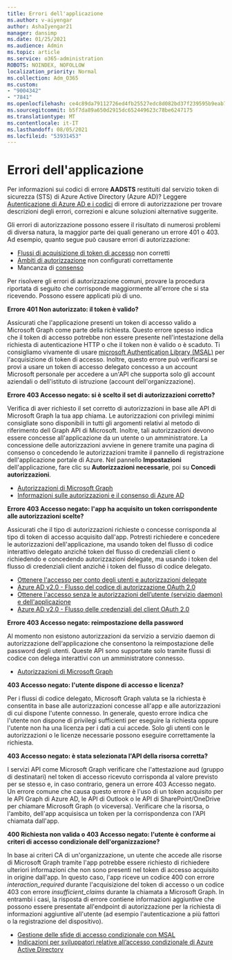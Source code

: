 ```yaml
---
title: Errori dell'applicazione
ms.author: v-aiyengar
author: AshaIyengar21
manager: dansimp
ms.date: 01/25/2021
ms.audience: Admin
ms.topic: article
ms.service: o365-administration
ROBOTS: NOINDEX, NOFOLLOW
localization_priority: Normal
ms.collection: Adm_O365
ms.custom:
- "9004342"
- "7841"
ms.openlocfilehash: ce4c89da79112726ed4fb25527edc8d082bd37f239595b9eab7279abeeecfd7e
ms.sourcegitcommit: b5f7da89a650d2915dc652449623c78be6247175
ms.translationtype: MT
ms.contentlocale: it-IT
ms.lasthandoff: 08/05/2021
ms.locfileid: "53931453"
---
```

# <a name="application-errors"></a>Errori dell'applicazione

Per informazioni sui codici di errore **AADSTS** restituiti dal servizio token di sicurezza (STS) di Azure Active Directory (Azure AD)? Leggere [Autenticazione di Azure AD e i codici](https://docs.microsoft.com/azure/active-directory/develop/reference-aadsts-error-codes) di errore di autorizzazione per trovare descrizioni degli errori, correzioni e alcune soluzioni alternative suggerite.

Gli errori di autorizzazione possono essere il risultato di numerosi problemi di diversa natura, la maggior parte dei quali generano un errore 401 o 403. Ad esempio, quanto segue può causare errori di autorizzazione:

- [Flussi di acquisizione di token di accesso](https://docs.microsoft.com/azure/active-directory/develop/reference-aadsts-error-codes) non corretti 
- [Ambiti di autorizzazione](https://docs.microsoft.com/azure/active-directory/develop/active-directory-v2-scopes) non configurati correttamente 
- Mancanza di [consenso](https://docs.microsoft.com/azure/active-directory/develop/active-directory-devhowto-multi-tenant-overview#understanding-user-and-admin-consent)

Per risolvere gli errori di autorizzazione comuni, provare la procedura riportata di seguito che corrisponde maggiormente all'errore che si sta ricevendo. Possono essere applicati più di uno.

**Errore 401 Non autorizzato: il token è valido?**

Assicurati che l'applicazione presenti un token di accesso valido a Microsoft Graph come parte della richiesta. Questo errore spesso indica che il token di accesso potrebbe non essere presente nell'intestazione della richiesta di autenticazione HTTP o che il token non è valido o è scaduto. Ti consigliamo vivamente di usare [microsoft Authentication Library (MSAL)](https://docs.microsoft.com/azure/active-directory/develop/msal-overview) per l'acquisizione di token di accesso. Inoltre, questo errore può verificarsi se provi a usare un token di accesso delegato concesso a un account Microsoft personale per accedere a un'API che supporta solo gli account aziendali o dell'istituto di istruzione (account dell'organizzazione).

**Errore 403 Accesso negato: si è scelto il set di autorizzazioni corretto?**

Verifica di aver richiesto il set corretto di autorizzazioni in base alle API di Microsoft Graph la tua app chiama. Le autorizzazioni con privilegi minimi consigliate sono disponibili in tutti gli argomenti relativi al metodo di riferimento dell Graph API di Microsoft. Inoltre, tali autorizzazioni devono essere concesse all'applicazione da un utente o un amministratore. La concessione delle autorizzazioni avviene in genere tramite una pagina di consenso o concedendo le autorizzazioni tramite il pannello di registrazione dell'applicazione portale di Azure. Nel pannello **Impostazioni** dell'applicazione, fare clic su **Autorizzazioni necessarie**, poi su **Concedi autorizzazioni**.

- [Autorizzazioni di Microsoft Graph](https://docs.microsoft.com/graph/permissions-reference) 
- [Informazioni sulle autorizzazioni e il consenso di Azure AD](https://docs.microsoft.com/azure/active-directory/develop/v2-permissions-and-consent) 

**Errore 403 Accesso negato: l'app ha acquisito un token corrispondente alle autorizzazioni scelte?**

Assicurati che il tipo di autorizzazioni richieste o concesse corrisponda al tipo di token di accesso acquisito dall'app. Potresti richiedere e concedere le autorizzazioni dell'applicazione, ma usando token del flusso di codice interattivo delegato anziché token del flusso di credenziali client o richiedendo e concedendo autorizzazioni delegate, ma usando i token del flusso di credenziali client anziché i token del flusso di codice delegato.

- [Ottenere l'accesso per conto degli utenti e autorizzazioni delegate](https://docs.microsoft.com/graph/auth_v2_user) 
- [Azure AD v2.0 - Flusso del codice di autorizzazione OAuth 2.0](https://docs.microsoft.com/azure/active-directory/develop/v2-oauth2-auth-code-flow) 
- [Ottenere l'accesso senza le autorizzazioni dell’utente (servizio daemon) e dell'applicazione](https://docs.microsoft.com/graph/auth_v2_service) 
- [Azure AD v2.0 - Flusso delle credenziali del client OAuth 2.0](https://docs.microsoft.com/azure/active-directory/develop/v2-oauth2-client-creds-grant-flow) 

**Errore 403 Accesso negato: reimpostazione della password**

Al momento non esistono autorizzazioni da servizio a servizio daemon di autorizzazione dell‘applicazione che consentono la reimpostazione delle password degli utenti. Queste API sono supportate solo tramite flussi di codice con delega interattivi con un amministratore connesso.

- [Autorizzazioni di Microsoft Graph](https://docs.microsoft.com/graph/permissions-reference)

**403 Accesso negato: l'utente dispone di accesso e licenza?**

Per i flussi di codice delegato, Microsoft Graph valuta se la richiesta è consentita in base alle autorizzazioni concesse all'app e alle autorizzazioni di cui dispone l'utente connesso. In generale, questo errore indica che l'utente non dispone di privilegi sufficienti per eseguire la richiesta oppure l'utente non ha una licenza per i dati a cui accede. Solo gli utenti con le autorizzazioni o le licenze necessarie possono eseguire correttamente la richiesta.

**403 Accesso negato: è stata selezionata l'API della risorsa corretta?**

I servizi API come Microsoft Graph verificare che l'attestazione aud (gruppo di destinatari) nel token di accesso ricevuto corrisponda al valore previsto per se stesso e, in caso contrario, genera un errore 403 Accesso negato. Un errore comune che causa questo errore è l'uso di un token acquisito per le API Graph di Azure AD, le API di Outlook o le API di SharePoint/OneDrive per chiamare Microsoft Graph (o viceversa). Verificare che la risorsa, o l'ambito, dell'app acquisisca un token per la corrispondenza con l'API chiamata dall'app.

**400 Richiesta non valida o 403 Accesso negato: l'utente è conforme ai criteri di accesso condizionale dell'organizzazione?**

In base ai criteri CA di un'organizzazione, un utente che accede alle risorse di Microsoft Graph tramite l'app potrebbe essere richiesto di richiedere ulteriori informazioni che non sono presenti nel token di accesso acquisito in origine dall'app. In questo caso, l'app riceve un codice 400 con errore *interaction_required* durante l'acquisizione del token di accesso o un codice 403 con errore *insufficient_claims* durante la chiamata a Microsoft Graph. In entrambi i casi, la risposta di errore contiene informazioni aggiuntive che possono essere presentate all'endpoint di autorizzazione per la richiesta di informazioni aggiuntive all'utente (ad esempio l'autenticazione a più fattori o la registrazione del dispositivo).

- [Gestione delle sfide di accesso condizionale con MSAL ](https://docs.microsoft.com/azure/active-directory/develop/msal-handling-exceptions#conditional-access-and-claims-challenges)
- [Indicazioni per sviluppatori relative all’accesso condizionale di Azure Active Directory](https://docs.microsoft.com/azure/active-directory/develop/conditional-access-dev-guide)
